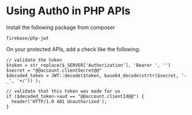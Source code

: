 # Using Auth0 in PHP APIs

Install the following package from composer

    firebase/php-jwt

On your protected APIs, add a check like the following:

    // validate the token
    $token = str_replace($_SERVER['Authorization'], 'Bearer ', '')
    $secret = "@@account.clientSecret@@"
    $decoded_token = JWT::decode($token, base64_decode(strtr($secret, '-_', '+/')) );

    // validate that this token was made for us
    if ($decoded_token->aud == "@@account.clientId@@") {
      header('HTTP/1.0 401 Unauthorized');
    }

